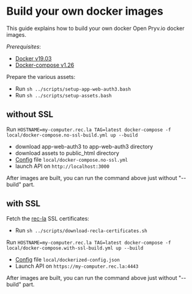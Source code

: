 # Build your own docker images

This guide explains how to build your own docker Open Pryv.io docker images.

*Prerequisites*:

- [Docker v19.03](https://docs.docker.com/engine/install/)
- [Docker-compose v1.26](https://docs.docker.com/compose/install/)

Prepare the various assets:

- Run `sh ../scripts/setup-app-web-auth3.bash`
- Run `sh ../scripts/setup-assets.bash`

## without SSL

Run `HOSTNAME=my-computer.rec.la TAG=latest docker-compose -f local/docker-compose.no-ssl-build.yml up --build`

- download app-web-auth3 to app-web-auth3 directory
- download assets to public_html directory
- [Config](https://github.com/pryv/open-pryv.io#config) file `local/docker-compose.no-ssl.yml`
- launch API on `http://localhost:3000`

After images are built, you can run the command above just without "--build" part.

## with SSL

Fetch the [rec-la](https://github.com/pryv/rec-la) SSL certificates:

- Run `sh ../scripts/download-recla-certificates.sh`

Run `HOSTNAME=my-computer.rec.la TAG=latest docker-compose -f local/docker-compose.with-ssl-build.yml up --build`

- [Config](https://github.com/pryv/open-pryv.io#config) file `local/dockerized-config.json`
- Launch API on `https://my-computer.rec.la:4443`

After images are built, you can run the command above just without "--build" part.
